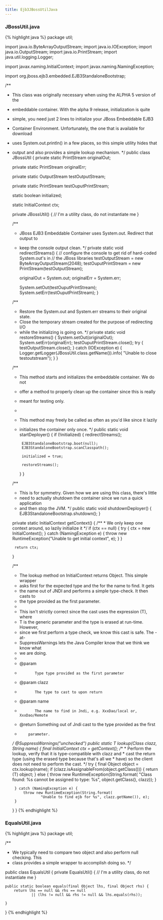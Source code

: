 ```yaml
---
title: Ejb3JBossUtilJava
---
```

### JBossUtil.java

{% highlight java %}
package util;

import java.io.ByteArrayOutputStream;
import java.io.IOException;
import java.io.OutputStream;
import java.io.PrintStream;
import java.util.logging.Logger;

import javax.naming.InitialContext;
import javax.naming.NamingException;

import org.jboss.ejb3.embedded.EJB3StandaloneBootstrap;

/**
 * This class was originally necessary when using the ALPHA 5 version of the
 * embeddable container. With the alpha 9 release, initialization is quite
 * simple, you need just 2 lines to initialize your JBoss Embeddable EJB3
 * Container Environment. Unfortunately, the one that is available for download
 * uses System.out.println() in a few places, so this simple utility hides that
 * output and also provides a simple lookup mechanism.
 */
public class JBossUtil {
	private static PrintStream originalOut;

	private static PrintStream originalErr;

	private static OutputStream testOutputStream;

	private static PrintStream testOuputPrintStream;

	static boolean initialized;

	static InitialContext ctx;

	private JBossUtil() {
		// I'm a utility class, do not instantiate me
	}

	/**
	 * JBoss EJB3 Embeddable Container uses System.out. Redirect that output to
	 * keep the console output clean.
	 */
	private static void redirectStreams() {
		// configure the console to get rid of hard-coded System.out's in
		// the JBoss libraries
		testOutputStream = new ByteArrayOutputStream(2048);
		testOuputPrintStream = new PrintStream(testOutputStream);

		originalOut = System.out;
		originalErr = System.err;

		System.setOut(testOuputPrintStream);
		System.setErr(testOuputPrintStream);
	}

	/**
	 * Restore the System.out and System.err streams to their original state.
	 * Close the temporary stream created for the purpose of redirecting I/O
	 * while the initializing is going on.
	 */
	private static void restoreStreams() {
		System.setOut(originalOut);
		System.setErr(originalErr);
		testOuputPrintStream.close();
		try {
			testOutputStream.close();
		} catch (IOException e) {
			Logger.getLogger(JBossUtil.class.getName()).info(
					"Unable to close testoutstream");
		}
	}

	/**
	 * This method starts and initializes the embeddable container. We do not
	 * offer a method to properly clean up the container since this is really
	 * meant for testing only.
	 * 
	 * This method may freely be called as often as you'd like since it lazily
	 * initializes the container only once.
	 */
	public static void startDeployer() {
		if (!initialized) {
			redirectStreams();

			EJB3StandaloneBootstrap.boot(null);
			EJB3StandaloneBootstrap.scanClasspath();

			initialized = true;

			restoreStreams();
		}
	}

	/**
	 * This is for symmetry. Given how we are using this class, there's little
	 * need to actually shutdown the container since we run a quick application
	 * and then stop the JVM.
	 */
	public static void shutdownDeployer() {
		EJB3StandaloneBootstrap.shutdown();
	}

	private static InitialContext getContext() {
		/**
		 * We only keep one context around, so lazily initialize it
		 */
		if (ctx == null) {
			try {
				ctx = new InitialContext();
			} catch (NamingException e) {
				throw new RuntimeException("Unable to get initial context", e);
			}
		}

		return ctx;
	}

	/**
	 * The lookup method on InitialContext returns Object. This simple wrapper
	 * asks first for the expected type and the for the name to find. It gets
	 * the name out of JNDI and performs a simple type-check. It then casts to
	 * the type provided as the first parameter.
	 * 
	 * This isn't strictly correct since the cast uses the expression (T), where
	 * T is the generic parameter and the type is erased at run-time. However,
	 * since we first perform a type check, we know this cast is safe. The -at-
	 * SuppressWarnings lets the Java Compiler know that we think we know what
	 * we are doing.
	 * 
	 * @param <T>
	 *            Type type provided as the first parameter
	 * @param clazz
	 *            The type to cast to upon return
	 * @param name
	 *            The name to find in Jndi, e.g. XxxDao/local or, XxxDao/Remote
	 * @return Something out of Jndi cast to the type provided as the first
	 *         parameter.
	 */
	@SuppressWarnings("unchecked")
	public static <T> T lookup(Class<T> clazz, String name) {
		final InitialContext ctx = getContext();
		/**
		 * Perform the lookup, verify that it is type-compatible with clazz and
		 * cast the return type (using the erased type because that's all we
		 * have) so the client does not need to perform the cast.
		 */
		try {
			final Object object = ctx.lookup(name);
			if (clazz.isAssignableFrom(object.getClass())) {
				return (T) object;
			} else {
				throw new RuntimeException(String.format(
						"Class found: %s cannot be assigned to type: %s",
						object.getClass(), clazz));
			}

		} catch (NamingException e) {
			throw new RuntimeException(String.format(
					"Unable to find ejb for %s", clazz.getName()), e);
		}
	}
}
{% endhighlight %}

### EqualsUtil.java
{% highlight java %}
package util;

/**
 * We typically need to compare two object and also perform null checking. This
 * class provides a simple wrapper to accomplish doing so.
 */

public class EqualsUtil {
    private EqualsUtil() {
        // I'm a utility class, do not instantiate me
    }

    public static boolean equals(final Object lhs, final Object rhs) {
        return lhs == null && rhs == null
                || (lhs != null && rhs != null && lhs.equals(rhs));

    }
}
{% endhighlight %}
